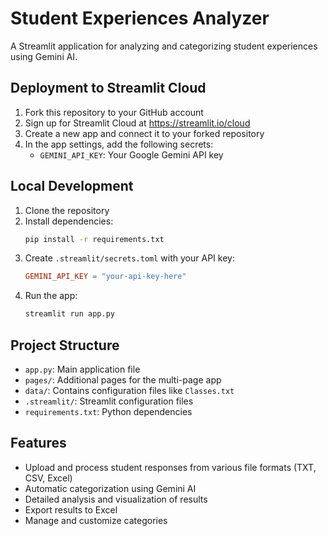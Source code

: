 # Student Experiences Analyzer

A Streamlit application for analyzing and categorizing student experiences using Gemini AI.

## Deployment to Streamlit Cloud

1. Fork this repository to your GitHub account
2. Sign up for Streamlit Cloud at https://streamlit.io/cloud
3. Create a new app and connect it to your forked repository
4. In the app settings, add the following secrets:
   - `GEMINI_API_KEY`: Your Google Gemini API key

## Local Development

1. Clone the repository
2. Install dependencies:
   ```bash
   pip install -r requirements.txt
   ```
3. Create `.streamlit/secrets.toml` with your API key:
   ```toml
   GEMINI_API_KEY = "your-api-key-here"
   ```
4. Run the app:
   ```bash
   streamlit run app.py
   ```

## Project Structure

- `app.py`: Main application file
- `pages/`: Additional pages for the multi-page app
- `data/`: Contains configuration files like `Classes.txt`
- `.streamlit/`: Streamlit configuration files
- `requirements.txt`: Python dependencies

## Features

- Upload and process student responses from various file formats (TXT, CSV, Excel)
- Automatic categorization using Gemini AI
- Detailed analysis and visualization of results
- Export results to Excel
- Manage and customize categories 
